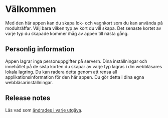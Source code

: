 ﻿# Välkommen
Med den här appen kan du skapa lok- och vagnkort som du kan använda på modulträffar.
Välj bara vilken typ av kort du vill skapa.
Det senaste kortet av varje typ du skapade kommer ihåg av appen till nästa gång.

## Personlig information
Appen lagrar inga personuppgifter på servern.
Dina inställningar och innehållet på de sista korten du skapar av varje typ
lagras i din webbläsares lokala lagring.
Du kan radera detta genom att rensa all applikationsinformation för den här appen.
Du gör detta i dina egna webbläsarinställningar.

## Release notes
Läs vad som [ändrades i varje utgåva](https://github.com/tellurianinteractive/Tellurian.Trains.WagonCardApp/blob/master/RELEASENOTES.MD).